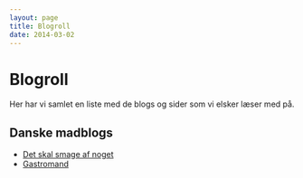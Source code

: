 ```yaml
---
layout: page
title: Blogroll
date: 2014-03-02
---
```


# Blogroll

Her har vi samlet en liste med de blogs og sider som vi elsker læser med på.

## Danske madblogs

* [Det skal smage af noget](http://detskalsmageafnoget.dk/)
* [Gastromand](http://gastromand.dk/)
